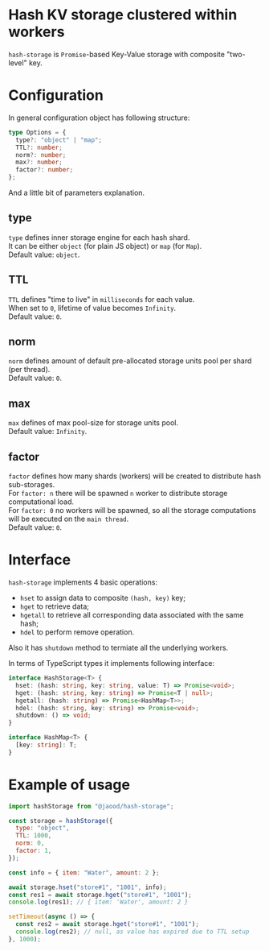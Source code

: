 # Hash KV storage clustered within workers

`hash-storage` is `Promise`-based Key-Value storage with composite "two-level" key.

# Configuration

In general configuration object has following structure:

```ts
type Options = {
  type?: "object" | "map";
  TTL?: number;
  norm?: number;
  max?: number;
  factor?: number;
};
```

And a little bit of parameters explanation.

## type

`type` defines inner storage engine for each hash shard.  
It can be either `object` (for plain JS object) or `map` (for `Map`).  
Default value: `object`.

## TTL

`TTL` defines "time to live" in `milliseconds` for each value.  
When set to `0`, lifetime of value becomes `Infinity`.  
Default value: `0`.

## norm

`norm` defines amount of default pre-allocated storage units pool per shard (per thread).  
Default value: `0`.

## max

`max` defines of max pool-size for storage units pool.  
Default value: `Infinity`.

## factor

`factor` defines how many shards (workers) will be created to distribute hash sub-storages.  
For `factor: n` there will be spawned `n` worker to distribute storage computational load.  
For `factor: 0` no workers will be spawned, so all the storage computations will be executed on the `main thread`.  
Default value: `0`.

# Interface

`hash-storage` implements 4 basic operations:

- `hset` to assign data to composite `(hash, key)` key;
- `hget` to retrieve data;
- `hgetall` to retrieve all corresponding data associated with the same hash;
- `hdel` to perform remove operation.

Also it has `shutdown` method to termiate all the underlying workers.

In terms of TypeScript types it implements following interface:

```ts
interface HashStorage<T> {
  hset: (hash: string, key: string, value: T) => Promise<void>;
  hget: (hash: string, key: string) => Promise<T | null>;
  hgetall: (hash: string) => Promise<HashMap<T>>;
  hdel: (hash: string, key: string) => Promise<void>;
  shutdown: () => void;
}

interface HashMap<T> {
  [key: string]: T;
}
```

# Example of usage

```js
import hashStorage from "@jaood/hash-storage";

const storage = hashStorage({
  type: "object",
  TTL: 1000,
  norm: 0,
  factor: 1,
});

const info = { item: "Water", amount: 2 };

await storage.hset("store#1", "1001", info);
const res1 = await storage.hget("store#1", "1001");
console.log(res1); // { item: 'Water', amount: 2 }

setTimeout(async () => {
  const res2 = await storage.hget("store#1", "1001");
  console.log(res2); // null, as value has expired due to TTL setup
}, 1000);
```
